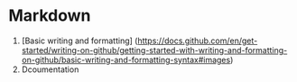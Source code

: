 # Markdown

1. [Basic writing and formatting] (https://docs.github.com/en/get-started/writing-on-github/getting-started-with-writing-and-formatting-on-github/basic-writing-and-formatting-syntax#images)
2. Dcoumentation
